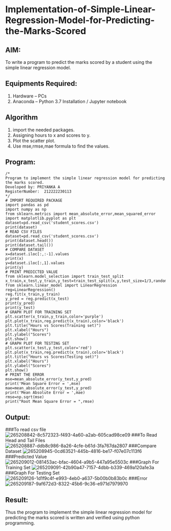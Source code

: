 # Implementation-of-Simple-Linear-Regression-Model-for-Predicting-the-Marks-Scored

## AIM:
To write a program to predict the marks scored by a student using the simple linear regression model.

## Equipments Required:
1. Hardware – PCs
2. Anaconda – Python 3.7 Installation / Jupyter notebook

## Algorithm
1. import the needed packages.
2. Assigning hours to x and scores to y.
3. Plot the scatter plot.
4. Use mse,rmse,mae formula to find the values.

## Program:
```
/*
Program to implement the simple linear regression model for predicting the marks scored.
Developed by: PRIYANKA A
RegisterNumber:  212222230113
*/
# IMPORT REQUIRED PACKAGE
import pandas as pd
import numpy as np
from sklearn.metrics import mean_absolute_error,mean_squared_error
import matplotlib.pyplot as plt
dataset=pd.read_csv('student_scores.csv')
print(dataset)
# READ CSV FILES
dataset=pd.read_csv('student_scores.csv')
print(dataset.head())
print(dataset.tail())
# COMPARE DATASET
x=dataset.iloc[:,:-1].values
print(x)
y=dataset.iloc[:,1].values
print(y)
# PRINT PREDICTED VALUE
from sklearn.model_selection import train_test_split
x_train,x_test,y_train,y_test=train_test_split(x,y,test_size=1/3,random_state=0)
from sklearn.linear_model import LinearRegression
reg=LinearRegression()
reg.fit(x_train,y_train)
y_pred = reg.predict(x_test)
print(y_pred)
print(y_test)
# GRAPH PLOT FOR TRAINING SET
plt.scatter(x_train,y_train,color='purple')
plt.plot(x_train,reg.predict(x_train),color='black')
plt.title("Hours vs Scores(Training set)")
plt.xlabel("Hours")
plt.ylabel("Scores")
plt.show()
# GRAPH PLOT FOR TESTING SET
plt.scatter(x_test,y_test,color='red')
plt.plot(x_train,reg.predict(x_train),color='black')
plt.title("Hours vs Scores(Testing set)")
plt.xlabel("Hours")
plt.ylabel("Scores")
plt.show()
# PRINT THE ERROR
mse=mean_absolute_error(y_test,y_pred)
print('Mean Square Error = ',mse)
mae=mean_absolute_error(y_test,y_pred)
print('Mean Absolute Error = ',mae)
rmse=np.sqrt(mse)
print("Root Mean Square Error = ",rmse)
```

## Output:
###To read csv file
![265208842-8c572323-f493-4a60-a2ab-605cad98ce09](https://github.com/PriyankaAnnadurai/Implementation-of-Simple-Linear-Regression-Model-for-Predicting-the-Marks-Scored/assets/118351569/46abc92c-8264-4158-b221-ab8bc42f4d06)
###To Read Head and Tail Files
![265208887-ddb8c986-8a26-4cfe-b61d-3fa767da2807](https://github.com/PriyankaAnnadurai/Implementation-of-Simple-Linear-Regression-Model-for-Predicting-the-Marks-Scored/assets/118351569/1fcb57d1-c99e-4bd5-b6ed-c33b3a83c681)
###Compare Dataset
![265208945-0cd63521-445b-4816-be17-f07e07c113f6](https://github.com/PriyankaAnnadurai/Implementation-of-Simple-Linear-Regression-Model-for-Predicting-the-Marks-Scored/assets/118351569/f348c855-a4b0-4190-9ab4-476f47079d0c)
###Predicted Value
![265209012-081453ac-bfac-4604-a9b5-447a95e5503c](https://github.com/PriyankaAnnadurai/Implementation-of-Simple-Linear-Regression-Model-for-Predicting-the-Marks-Scored/assets/118351569/f8dc563b-4080-41ed-954b-922a85817df9)
###Graph For Training Set
![265209091-42b90a47-7157-4dbb-b339-469a120a1e3a](https://github.com/PriyankaAnnadurai/Implementation-of-Simple-Linear-Regression-Model-for-Predicting-the-Marks-Scored/assets/118351569/caefb1d8-40a0-4c75-b8c5-3683f03c79fb)
###Graph For Testing Set
![265209126-1d1f9c4f-e993-4eb0-a637-5b00b0b83b0c](https://github.com/PriyankaAnnadurai/Implementation-of-Simple-Linear-Regression-Model-for-Predicting-the-Marks-Scored/assets/118351569/c4b20e0c-7586-455b-b904-9c62b187fc30)
###Error
![265209187-9af672d3-8322-45b6-9c36-e971d7979970](https://github.com/PriyankaAnnadurai/Implementation-of-Simple-Linear-Regression-Model-for-Predicting-the-Marks-Scored/assets/118351569/e092012b-cbed-4bb6-9491-925c4e8b8e53)


## Result:
Thus the program to implement the simple linear regression model for predicting the marks scored is written and verified using python programming.
